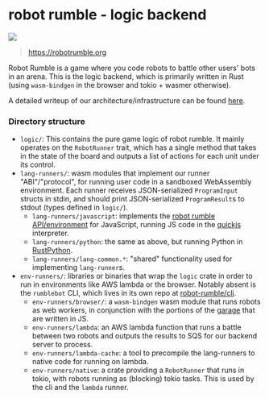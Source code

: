 # robot rumble - logic backend

![](https://d3kx2398yo1gg8.cloudfront.net/images/demo.gif)

> https://robotrumble.org

Robot Rumble is a game where you code robots to battle other users' bots in an
arena. This is the logic backend, which is primarily written in Rust (using
`wasm-bindgen` in the browser and tokio + wasmer otherwise).

A detailed writeup of our architecture/infrastructure can be found
[here](https://rr-docs.readthedocs.io/en/latest/technical-details.html).

### Directory structure

- `logic/`: This contains the pure game logic of robot rumble. It mainly
  operates on the `RobotRunner` trait, which has a single method that takes in
  the state of the board and outputs a list of actions for each unit under its
  control.
- `lang-runners/`: wasm modules that implement our runner "ABI"/"protocol", for
  running user code in a sandboxed WebAssembly environment. Each runner
  receives JSON-serialized `ProgramInput` structs in stdin, and should print
  JSON-serialized `ProgramResult`s to stdout (types defined in `logic/`).
  - `lang-runners/javascript`: implements the
    [robot rumble API/environment](https://rr-docs.readthedocs.io/en/latest/index.html)
    for JavaScript, running JS code in the
    [quickjs](https://bellard.org/quickjs/) interpreter.
  - `lang-runners/python`: the same as above, but running Python in
    [RustPython](https://rustpython.github.io).
  - `lang-runners/lang-common.*`: "shared" functionality used for implementing
    `lang-runner`s.
- `env-runners/`: libraries or binaries that wrap the `logic` crate in order to
  run in environments like AWS lambda or the browser. Notably absent is the
  `rumblebot` CLI, which lives in its own repo at
  [robot-rumble/cli](https://github.com/robot-rumble/cli).
  - `env-runners/browser/`: a `wasm-bindgen` wasm module that runs robots as
    web workers, in conjunction with the portions of the
    [garage](https://github.com/robot-rumble/battle-viewer/blob/master/src/garage/match.worker.js)
    that are written in JS.
  - `env-runners/lambda`: an AWS lambda function that runs a battle between two
    robots and outputs the results to SQS for our backend server to process.
  - `env-runners/lambda-cache`: a tool to precompile the lang-runners to native
    code for running on lambda.
  - `env-runners/native`: a crate providing a `RobotRunner` that runs in tokio,
    with robots running as (blocking) tokio tasks. This is used by the cli and
    the `lambda` runner.
